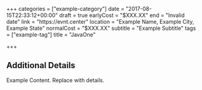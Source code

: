 +++
categories = ["example-category"]
date = "2017-08-15T22:33:12+00:00"
draft = true
earlyCost = "$XXX.XX"
end = "Invalid date"
link = "https://evnt.center"
location = "Example Name, Example City, Example State"
normalCost = "$XXX.XX"
subtitle = "Example Subtitle"
tags = ["example-tag"]
title = "JavaOne"

+++

<!--more-->

## Additional Details

Example Content. Replace with details.
